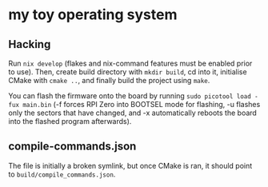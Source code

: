 # my toy operating system

## Hacking
Run `nix develop` (flakes and nix-command features must be enabled prior to use).
Then, create build directory with `mkdir build`, cd into it, initialise CMake with `cmake ..`, and finally build the project using `make`.

You can flash the firmware onto the board by running `sudo picotool load -fux main.bin` (-f forces RPI Zero into BOOTSEL mode for flashing, -u flashes only the sectors that have changed, and -x automatically reboots the board into the flashed program afterwards).

## compile-commands.json
The file is initially a broken symlink, but once CMake is ran, it should point to `build/compile_commands.json`.
